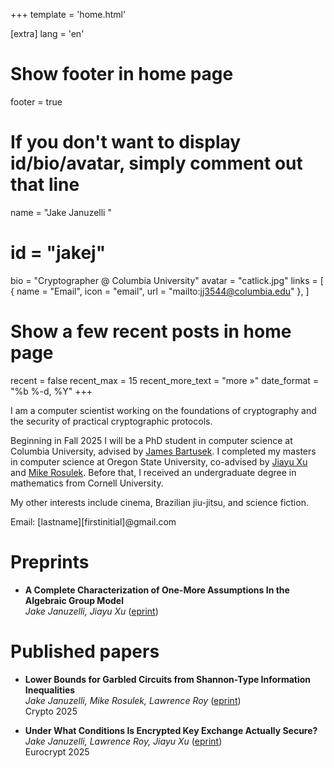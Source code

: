 +++
template = 'home.html'

[extra]
lang = 'en'

# Show footer in home page
footer = true

# If you don't want to display id/bio/avatar, simply comment out that line
name = "Jake Januzelli "
# id = "jakej"
bio = "Cryptographer @ Columbia University"
avatar = "catlick.jpg"
links = [
    { name = "Email", icon = "email", url = "mailto:jj3544@columbia.edu" },
]

# Show a few recent posts in home page
recent = false
recent_max = 15
recent_more_text = "more »"
date_format = "%b %-d, %Y"
+++

I am a computer scientist working on the foundations of cryptography and the security of practical cryptographic protocols. 

Beginning in Fall 2025 I will be a PhD student in computer science at Columbia University, advised by [James Bartusek](https://sites.google.com/view/jamesbartusek). I completed my masters in computer science at Oregon State University, co-advised by [Jiayu Xu](https://sites.google.com/view/jiayux/home) and [Mike Rosulek](https://web.engr.oregonstate.edu/~rosulekm/). Before that, I received an undergraduate degree in mathematics from Cornell University.

My other interests include cinema, Brazilian jiu-jitsu, and science fiction.

Email: \[lastname\]\[firstinitial\]@gmail.com

# Preprints

- **A Complete Characterization of One-More Assumptions In the Algebraic Group Model**  
*Jake Januzelli, Jiayu Xu*  ([eprint](https://eprint.iacr.org/2024/1954))

# Published papers

- **Lower Bounds for Garbled Circuits from Shannon-Type Information Inequalities**  
*Jake Januzelli, Mike Rosulek, Lawrence Roy* ([eprint](https://eprint.iacr.org/2025/876))  
Crypto 2025 

- **Under What Conditions Is Encrypted Key Exchange Actually Secure?**  
*Jake Januzelli, Lawrence Roy, Jiayu Xu* ([eprint](https://eprint.iacr.org/2024/324))  
Eurocrypt 2025